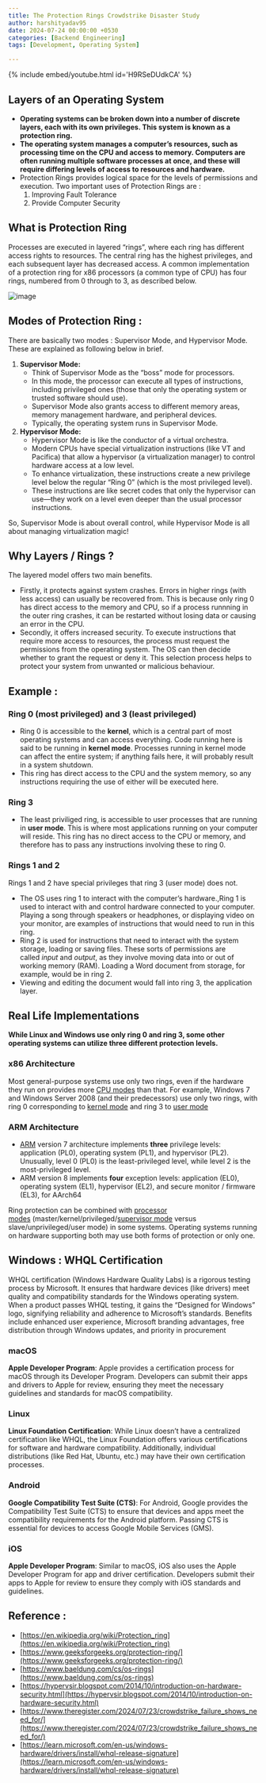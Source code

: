 ```yaml
---
title: The Protection Rings Crowdstrike Disaster Study
author: harshityadav95
date: 2024-07-24 00:00:00 +0530
categories: [Backend Engineering]
tags: [Development, Operating System]

---
```


{% include embed/youtube.html id='H9RSeDUdkCA' %}
 
## Layers of an Operating System

- **Operating systems can be broken down into a number of discrete layers, each with its own privileges. This system is known as a protection ring.**
- **The operating system manages a computer’s resources, such as processing time on the CPU and access to memory. Computers are often running multiple software processes at once, and these will require differing levels of access to resources and hardware.**
- Protection Rings provides logical space for the levels of permissions and execution. Two important uses of Protection Rings are :
    1. Improving Fault Tolerance
    2. Provide Computer Security

## What is Protection Ring

Processes are executed in layered “rings”, where each ring has different access rights to resources. The central ring has the highest privileges, and each subsequent layer has decreased access. A common implementation of a protection ring for x86 processors (a common type of CPU) has four rings, numbered from 0 through to 3, as described below.

![image](https://github.com/user-attachments/assets/3304b149-5066-4e42-ae88-f772406a1f97)


## **Modes of Protection Ring :**

There are basically two modes : Supervisor Mode, and Hypervisor Mode. These are explained as following below in brief.

1. **Supervisor Mode:**
    - Think of Supervisor Mode as the “boss” mode for processors.
    - In this mode, the processor can execute all types of instructions, including privileged ones (those that only the operating system or trusted software should use).
    - Supervisor Mode also grants access to different memory areas, memory management hardware, and peripheral devices.
    - Typically, the operating system runs in Supervisor Mode.
2. **Hypervisor Mode:**
    - Hypervisor Mode is like the conductor of a virtual orchestra.
    - Modern CPUs have special virtualization instructions (like VT and Pacifica) that allow a hypervisor (a virtualization manager) to control hardware access at a low level.
    - To enhance virtualization, these instructions create a new privilege level below the regular “Ring 0” (which is the most privileged level).
    - These instructions are like secret codes that only the hypervisor can use—they work on a level even deeper than the usual processor instructions.

So, Supervisor Mode is about overall control, while Hypervisor Mode is all about managing virtualization magic! 

## Why Layers / Rings ?

The layered model offers two main benefits. 

- Firstly, it protects against system crashes. Errors in higher rings (with less access) can usually be recovered from. This is because only ring 0 has direct access to the memory and CPU, so if a process runnning in the outer ring crashes, it can be restarted without losing data or causing an error in the CPU.
- Secondly, it offers increased security. To execute instructions that require more access to resources, the process must request the permissions from the operating system. The OS can then decide whether to grant the request or deny it. This selection process helps to protect your system from unwanted or malicious behaviour.

## Example :

### **Ring 0 (most privileged) and 3 (least privileged)**

- Ring 0 is accessible to the **kernel**, which is a central part of most operating systems and can access everything. Code running here is said to be running in **kernel mode**. Processes running in kernel mode can affect the entire system; if anything fails here, it will probably result in a system shutdown.
- This ring has direct access to the CPU and the system memory, so any instructions requiring the use of either will be executed here.

### Ring 3

- The least priviliged ring, is accessible to user processes that are running in **user mode**. This is where most applications running on your computer will reside. This ring has no direct access to the CPU or memory, and therefore has to pass any instructions involving these to ring 0.

### **Rings 1 and 2**

Rings 1 and 2 have special privileges that ring 3 (user mode) does not.

- The OS uses ring 1 to interact with the computer’s hardware.,Ring 1 is used to interact with and control hardware connected to your computer. Playing a song through speakers or headphones, or displaying video on your monitor, are examples of instructions that would need to run in this ring.
- Ring 2 is used for instructions that need to interact with the system storage, loading or saving files. These sorts of permissions are called *input* and *output*, as they involve moving data into or out of working memory (RAM). Loading a Word document from storage, for example, would be in ring 2.
- Viewing and editing the document would fall into ring 3, the application layer.

## Real Life Implementations

**While Linux and Windows use only ring 0 and ring 3, some other operating systems can utilize three different protection levels.**

### x86 Architecture

Most general-purpose systems use only two rings, even if the hardware they run on provides more [CPU modes](https://en.wikipedia.org/wiki/CPU_modes) than that. For example, Windows 7 and Windows Server 2008 (and their predecessors) use only two rings, with ring 0 corresponding to [kernel mode](https://en.wikipedia.org/wiki/Protection_ring#SUPERVISOR-MODE) and ring 3 to [user mode](https://en.wikipedia.org/wiki/User_space)

### ARM Architecture

- [ARM](https://en.wikipedia.org/wiki/ARM_architecture) version 7 architecture implements **three** privilege levels: application (PL0), operating system (PL1), and hypervisor (PL2). Unusually, level 0 (PL0) is the least-privileged level, while level 2 is the most-privileged level.
- ARM version 8 implements **four** exception levels: application (EL0), operating system (EL1), hypervisor (EL2), and secure monitor / firmware (EL3), for AArch64

Ring protection can be combined with [processor modes](https://en.wikipedia.org/wiki/Processor_modes) (master/kernel/privileged/[supervisor mode](https://en.wikipedia.org/wiki/Protection_ring#SUPERVISOR-MODE) versus slave/unprivileged/user mode) in some systems. Operating systems running on hardware supporting both may use both forms of protection or only one.

## Windows : WHQL Certification

WHQL certification (Windows Hardware Quality Labs) is a rigorous testing process by Microsoft. It ensures that hardware devices (like drivers) meet quality and compatibility standards for the Windows operating system. When a product passes WHQL testing, it gains the “Designed for Windows” logo, signifying reliability and adherence to Microsoft’s standards. Benefits include enhanced user experience, Microsoft branding advantages, free distribution through Windows updates, and priority in procurement

### macOS

**Apple Developer Program**: Apple provides a certification process for macOS through its Developer Program. Developers can submit their apps and drivers to Apple for review, ensuring they meet the necessary guidelines and standards for macOS compatibility.

### Linux

**Linux Foundation Certification**: While Linux doesn’t have a centralized certification like WHQL, the Linux Foundation offers various certifications for software and hardware compatibility. Additionally, individual distributions (like Red Hat, Ubuntu, etc.) may have their own certification processes.

### Android

**Google Compatibility Test Suite (CTS)**: For Android, Google provides the Compatibility Test Suite (CTS) to ensure that devices and apps meet the compatibility requirements for the Android platform. Passing CTS is essential for devices to access Google Mobile Services (GMS).

### iOS

**Apple Developer Program**: Similar to macOS, iOS also uses the Apple Developer Program for app and driver certification. Developers submit their apps to Apple for review to ensure they comply with iOS standards and guidelines.

## Reference :

- [https://en.wikipedia.org/wiki/Protection_ring](https://en.wikipedia.org/wiki/Protection_ring)
- [https://www.geeksforgeeks.org/protection-ring/](https://www.geeksforgeeks.org/protection-ring/)
- [https://www.baeldung.com/cs/os-rings](https://www.baeldung.com/cs/os-rings)
- [https://hypervsir.blogspot.com/2014/10/introduction-on-hardware-security.html](https://hypervsir.blogspot.com/2014/10/introduction-on-hardware-security.html)
- [https://www.theregister.com/2024/07/23/crowdstrike_failure_shows_need_for/](https://www.theregister.com/2024/07/23/crowdstrike_failure_shows_need_for/)
- [https://learn.microsoft.com/en-us/windows-hardware/drivers/install/whql-release-signature](https://learn.microsoft.com/en-us/windows-hardware/drivers/install/whql-release-signature)

